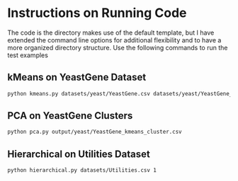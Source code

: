 # Instructions on Running Code

The code is the directory makes use of the default template, but I have extended the command line options for additional flexibility and to have a more organized directory structure. Use the following commands to run the test examples

## kMeans on YeastGene Dataset

```bash
python kmeans.py datasets/yeast/YeastGene.csv datasets/yeast/YeastGene_Initial_Centroids.csv 6 7
```

## PCA on YeastGene Clusters

```bash
python pca.py output/yeast/YeastGene_kmeans_cluster.csv
```

## Hierarchical on Utilities Dataset

```bash
python hierarchical.py datasets/Utilities.csv 1
```